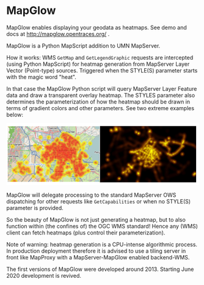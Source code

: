# MapGlow
MapGlow enables displaying your geodata as heatmaps. See demo and docs at http://mapglow.opentraces.org/ .

MapGlow is a Python MapScript addition to UMN MapServer. 

How it works: WMS `GetMap` and `GetLegendGraphic` requests are intercepted (using Python MapScript) for heatmap generation
from MapServer Layer Vector (Point-type) sources. 
Triggered when the STYLE(S) parameter starts with the magic word "heat". 

In that case the MapGlow Python script will query MapServer Layer Feature data
and draw a transparent overlay heatmap. The STYLES parameter also determines
the parameterization of how the heatmap should be drawn in terms of gradient colors and other parameters. 
See two extreme examples below:

![Examples MapGlow](doc/media/sample-1.png)

MapGlow will delegate processing to the standard MapServer OWS dispatching
for other requests like `GetCapabilities` or when no STYLE(S) parameter is provided.

So the beauty of MapGlow is not just generating a heatmap, but to also function within (the confines of) 
the OGC WMS standard! Hence any (WMS) client can fetch heatmaps (plus control their parameterization). 

Note of warning: heatmap generation is a CPU-intense algorithmic process. 
In production deployment therefore it is advised to use a tiling server in front like MapProxy with
a MapServer-MapGlow enabled backend-WMS. 

The first versions of MapGlow were developed around 2013. Starting June 2020 development is revived.
